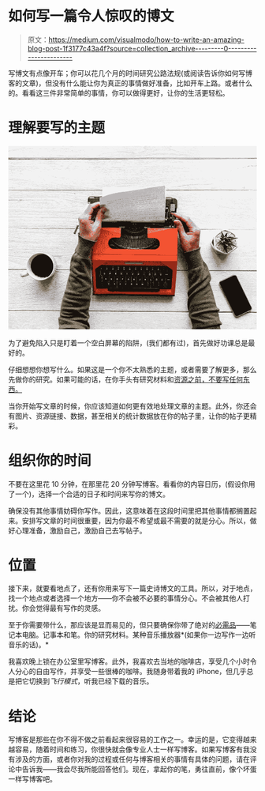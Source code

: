 # 如何写一篇令人惊叹的博文

> 原文：<https://medium.com/visualmodo/how-to-write-an-amazing-blog-post-1f3177c43a4f?source=collection_archive---------0----------------------->

写博文有点像开车；你可以花几个月的时间研究公路法规(或阅读告诉你如何写博客的文章)，但没有什么能让你为真正的事情做好准备，比如开车上路。或者什么的。看看这三件非常简单的事情，你可以做得更好，让你的生活更轻松。

# 理解要写的主题

![](img/87a877fafbc26d4abcb251c5b919f0c6.png)

为了避免陷入只是盯着一个空白屏幕的陷阱，(我们都有过)，首先做好功课总是最好的。

仔细想想你想写什么。如果这是一个你不太熟悉的主题，或者需要了解更多，那么先做你的研究。如果可能的话，在你手头有研究材料和[资源之前，不要写任何东西。](https://visualmodo.com/wordpress-themes/)

当你开始写文章的时候，你应该知道如何更有效地处理文章的主题。此外，你还会有图片、资源链接、数据，甚至相关的统计数据放在你的帖子里，让你的帖子更精彩。

# 组织你的时间

不要在这里花 10 分钟，在那里花 20 分钟写博客。看看你的内容日历，(假设你用了一个)，选择一个合适的日子和时间来写你的博文。

确保没有其他事情妨碍你写作。因此，这意味着在这段时间里把其他事情都搁置起来。安排写文章的时间很重要，因为你最不希望或最不需要的就是分心。所以，做好心理准备，激励自己，激励自己去写帖子。

# 位置

接下来，就要看地点了，还有你用来写下一篇史诗博文的工具。所以，对于地点，找一个地点或者选择一个地方——你不会被不必要的事情分心。不会被其他人打扰。你会觉得最有写作的灵感。

至于你需要带什么，那应该是显而易见的，但只要确保你带了绝对的[必需品](https://awards.visualmodo.com/)——笔记本电脑。记事本和笔。你的研究材料。某种音乐播放器*(如果你一边写作一边听音乐的话)。*

我喜欢晚上锁在办公室里写博客。此外，我喜欢去当地的咖啡店，享受几个小时令人分心的自由写作，并享受一些很棒的咖啡。我随身带着我的 iPhone，但几乎总是把它切换到*飞行模式*，听我已经下载的音乐。

# 结论

写博客是那些在你不得不做之前看起来很容易的工作之一。幸运的是，它变得越来越容易，随着时间和练习，你很快就会像专业人士一样写博客。如果写博客有我没有涉及的方面，或者你对我的过程或任何与博客相关的事情有具体的问题，请在评论中告诉我——我会尽我所能回答他们。现在，拿起你的笔，勇往直前，像个坏蛋一样写博客吧。